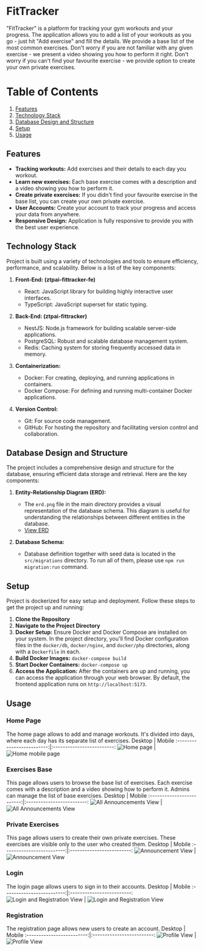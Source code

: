 # FitTracker

"FitTracker" is a platform for tracking your gym workouts and your progress. The application allows you to add a list of your workouts as you go - just hit "Add exercise" and fill the details. We provide a base list of the most common exercises. Don't worry if you are not familiar with any given exercise - we present a video showing you how to perform it right. Don't worry if you can't find your favourite exercise - we provide option to create your own private exercises.

# Table of Contents

1. [Features](#features)
2. [Technology Stack](#technology-stack)
3. [Database Design and Structure](#database-design-and-structure)
4. [Setup](#setup)
5. [Usage](#usage)

## Features

- **Tracking workouts:** Add exercises and their details to each day you workout.
- **Learn new exercises:** Each base exercise comes with a description and a video showing you how to perform it.
- **Create private exercises:** If you didn't find your favourite exercise in the base list, you can create your own private exercise.
- **User Accounts:** Create your account to track your progress and access your data from anywhere.
- **Responsive Design:** Application is fully responsive to provide you with the best user experience.

## Technology Stack

Project is built using a variety of technologies and tools to ensure efficiency, performance, and scalability. Below is a list of the key components:

1. **Front-End: (ztpai-fittracker-fe)**

   - React: JavaScript library for building highly interactive user interfaces.
   - TypeScript: JavaScript superset for static typing.

2. **Back-End: (ztpai-fittracker)**

   - NestJS: Node.js framework for building scalable server-side applications.
   - PostgreSQL: Robust and scalable database management system.
   - Redis: Caching system for storing frequently accessed data in memory.

3. **Containerization:**

   - Docker: For creating, deploying, and running applications in containers.
   - Docker Compose: For defining and running multi-container Docker applications.

4. **Version Control:**

   - Git: For source code management.
   - GitHub: For hosting the repository and facilitating version control and collaboration.

## Database Design and Structure

The project includes a comprehensive design and structure for the database, ensuring efficient data storage and retrieval. Here are the key components:

1. **Entity-Relationship Diagram (ERD):**

   - The `erd.png` file in the main directory provides a visual representation of the database schema. This diagram is useful for understanding the relationships between different entities in the database.
   - [View ERD](./erd.png)

2. **Database Schema:**
   - Database definition together with seed data is located in the `src/migrations` directory. To run all of them, please use `npm run migration:run` command.

## Setup

Project is dockerized for easy setup and deployment. Follow these steps to get the project up and running:

1. **Clone the Repository**
2. **Navigate to the Project Directory**
3. **Docker Setup:**
   Ensure Docker and Docker Compose are installed on your system. In the project directory, you'll find Docker configuration files in the `docker/db`, `docker/nginx`, and `docker/php` directories, along with a `Dockerfile` in each.
4. **Build Docker Images:**
   `docker-compose build`
5. **Start Docker Containers:**
   `docker-compose up`
6. **Access the Application:**
   After the containers are up and running, you can access the application through your web browser. By default, the frontend application runs on `http://localhost:5173`.

## Usage

### Home Page

The home page allows to add and manage workouts. It's divided into days, where each day has its separate list of exercises.
Desktop | Mobile
:-------------------------:|:-------------------------:
![Home page](demo_images/home-desktop.png) | ![Home mobile page](demo_images/home-mobile.png)

### Exercises Base

This page allows users to browse the base list of exercises. Each exercise comes with a description and a video showing how to perform it. Admins can manage the list of base exercises.
Desktop | Mobile
:-------------------------:|:-------------------------:
![All Announcements View](demo_images/exercises_base-desktop.png) | ![All Announcements View](demo_images/exercises_base-mobile.png)

### Private Exercises

This page allows users to create their own private exercises. These exercises are visible only to the user who created them.
Desktop | Mobile
:-------------------------:|:-------------------------:
![Announcement View](demo_images/private_exercises-desktop.png) | ![Announcement View](demo_images/private_exercises-mobile.png)

### Login

The login page allows users to sign in to their accounts.
Desktop | Mobile
:-------------------------:|:-------------------------:
![Login and Registration View](demo_images/login-desktop.png) | ![Login and Registration View](demo_images/login-mobile.png)

### Registration

The registration page allows new users to create an account.
Desktop | Mobile
:-------------------------:|:-------------------------:
![Profile View](demo_images/registration-desktop.png) | ![Profile View](demo_images/registration-mobile.png)
